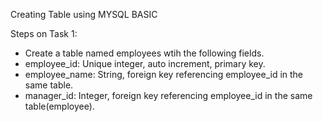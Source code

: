 Creating Table using MYSQL BASIC

Steps on Task 1:

- Create a table named employees wtih the following fields.
- employee_id: Unique integer, auto increment, primary key.
- employee_name: String, foreign key referencing employee_id in the same table.
- manager_id: Integer, foreign key referencing employee_id in the same table(employee).


